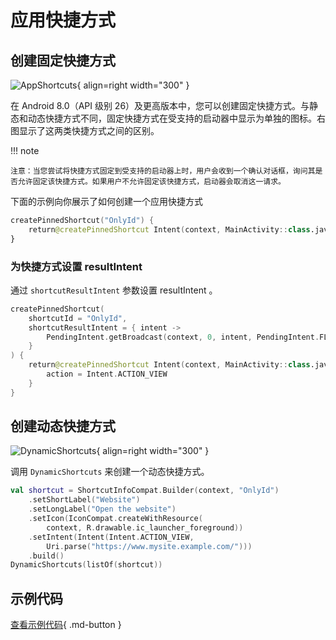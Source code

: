 # 应用快捷方式

## 创建固定快捷方式

![AppShortcuts](../img/app_shortcuts.png){ align=right width="300" }

在 Android 8.0（API 级别 26）及更高版本中，您可以创建固定快捷方式。与静态和动态快捷方式不同，固定快捷方式在受支持的启动器中显示为单独的图标。右图显示了这两类快捷方式之间的区别。

!!! note  
    
    注意：当您尝试将快捷方式固定到受支持的启动器上时，用户会收到一个确认对话框，询问其是否允许固定该快捷方式。如果用户不允许固定该快捷方式，启动器会取消这一请求。

下面的示例向你展示了如何创建一个应用快捷方式

```kotlin
createPinnedShortcut("OnlyId") {
    return@createPinnedShortcut Intent(context, MainActivity::class.java)
}
```

### 为快捷方式设置 resultIntent

通过 `shortcutResultIntent` 参数设置 resultIntent 。

```kotlin
createPinnedShortcut(
    shortcutId = "OnlyId",
    shortcutResultIntent = { intent ->
        PendingIntent.getBroadcast(context, 0, intent, PendingIntent.FLAG_IMMUTABLE)
    }
) {
    return@createPinnedShortcut Intent(context, MainActivity::class.java).apply {
        action = Intent.ACTION_VIEW
    }
}
```

## 创建动态快捷方式

![DynamicShortcuts](../img/dynamic_shortcuts.png){ align=right width="300" }

调用 `DynamicShortcuts` 来创建一个动态快捷方式。

```kotlin
val shortcut = ShortcutInfoCompat.Builder(context, "OnlyId")
    .setShortLabel("Website")
    .setLongLabel("Open the website")
    .setIcon(IconCompat.createWithResource(
        context, R.drawable.ic_launcher_foreground))
    .setIntent(Intent(Intent.ACTION_VIEW,
        Uri.parse("https://www.mysite.example.com/")))
    .build()
DynamicShortcuts(listOf(shortcut))
```

## 示例代码

[查看示例代码](https://github.com/SakurajimaMaii/Android-Vast-Extension/blob/develop/app-compose/src/main/java/com/ave/vastgui/appcompose/example/AppShortcuts.kt){ .md-button }

